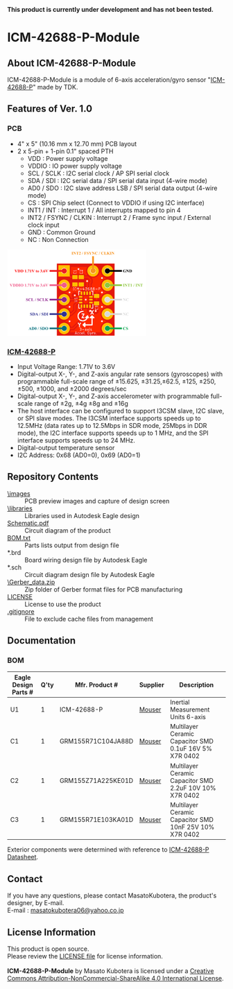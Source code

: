 <html lang="en">
  <head>
    <meta charset="uft-8">
    <meta name="author" content="Masato Kubotera">
  </head>
  <body>
    <strong>This product is currently under development and has not been tested.</strong>
    <h1>ICM-42688-P-Module</h1>
    <h2>About ICM-42688-P-Module</h2>
    <p>
      ICM-42688-P-Module is a module of 6-axis acceleration/gyro sensor "<a href="https://product.tdk.com/en/search/sensor/mortion-inertial/imu/info?part_no=ICM-42688-P">ICM-42688-P</a>" made by TDK.
    </p>
    <h2>Features of Ver. 1.0</h2>
    <h3>PCB</h3>
        <ul>
            <li>4" x 5" (10.16 mm x 12.70 mm) PCB layout</li>
            <li>2 x 5-pin + 1-pin 0.1" spaced PTH
                <ul>
                    <li>VDD : Power supply voltage</li>
                    <li>VDDIO : IO power supply voltage</li>
                    <li>SCL / SCLK : I2C serial clock / AP SPI serial clock</li>
                    <li>SDA / SDI :  I2C serial data / SPI serial data input (4-wire mode)</li>
                    <li>AD0 / SDO :  I2C slave address LSB / SPI serial data output (4-wire mode)</li>
                    <li>CS : SPI Chip select (Connect to VDDIO if using I2C interface)</li>
                    <li>INT1 / INT : Interrupt 1 / All interrupts mapped to pin 4</li>
                    <li>INT2 / FSYNC / CLKIN : Interrupt 2 / Frame sync input / External clock input</li>
                    <li>GND : Common Ground</li>
                    <li>NC : Non Connection</li>
                </ul>
            </li>
        </ul>
        <img src="./images/pinout.png" width="320px">
    <h3><a href="https://product.tdk.com/en/search/sensor/mortion-inertial/imu/info?part_no=ICM-42688-P">ICM-42688-P</a></h3>
        <ul>
            <li>Input Voltage Range: 1.71V to 3.6V</li>
            <li>Digital-output X-, Y-, and Z-axis angular rate sensors (gyroscopes) with programmable full-scale range of ±15.625, ±31.25,±62.5, ±125, ±250, ±500, ±1000, and ±2000 degrees/sec</li>
            <li>Digital-output X-, Y-, and Z-axis accelerometer with programmable full-scale range of ±2g, ±4g ±8g and ±16g</li>
            <li>The host interface can be configured to support I3CSM slave, I2C slave, or SPI slave modes. The I3CSM interface supports speeds up to 12.5MHz (data rates up to 12.5Mbps in SDR mode, 25Mbps in DDR mode), the I2C interface supports speeds up to 1 MHz, and the SPI interface supports speeds up to 24 MHz.</li>
            <li>Digital-output temperature sensor</li>
            <li>I2C Address: 0x68 (AD0=0), 0x69 (AD0=1)</li>
        </ul>
    <h2>Repository Contents</h2>
        <p></p>
        <dl>
            <dt>
                <a href="/images">\images</a>
            </dt>
            <dd>PCB preview images and capture of design screen</dd>
            <dt>
                <a href="/libraries">\libraries</a>
            </dt>
            <dd>Libraries used in Autodesk Eagle design</dd>
            <dt>
                <a href="/Schematic.pdf">Schematic.pdf</a>
            </dt>
            <dd>Circuit diagram of the product</dd>
            <dt>
                <a href="/BOM.txt">BOM.txt</a>
            </dt>
            <dd>Parts lists output from design file</dd>
            <dt>*.brd</dt>
            <dd>Board wiring design file by Autodesk Eagle</dd>
            <dt>*.sch</dt>
            <dd>Circuit diagram design file by Autodesk Eagle</dd>
            <dt>
                <a href="/Gerber_data.zip">\Gerber_data.zip</a>
            </dt>
            <dd>Zip folder of Gerber format files for PCB manufacturing</dd>
            <dt>
                <a href="/LICENSE">LICENSE</a>
            </dt>
            <dd>License to use the product</dd>
            <dt>
                <a href="/.gitignore">.gitignore</a>
            </dt>
            <dd>File to exclude cache files from management</dd>
        </dl>
    </p>
    <h2>Documentation</h2>
      <p>
        <h3>BOM</h3>
          <table>
            <thead>
              <tr>
                <th> Eagle Design Parts # </th>
                <th> Q'ty </th>
                <th> Mfr. Product # </th>
                <th> Supplier </th>
                <th> Description </th>
              </tr>
            </thead>
            <tbody>
              <tr>
                <td>U1</td>
                <td>1</td>
                <td>ICM-42688-P</td>
                <td><a href="https://www.mouser.jp/ProductDetail/410-ICM-42688-P">Mouser</a></td>
                <td>Inertial Measurement Units 6-axis</td>
              </tr>
              <tr>
                <td>C1</td>
                <td>1</td>
                <td>GRM155R71C104JA88D</td>
                <td><a href="https://www.mouser.jp/ProductDetail/81-GRM155R71C104JA8D">Mouser</a></td>
                <td>Multilayer Ceramic Capacitor SMD 0.1uF 16V 5% X7R 0402</td>
              </tr>
              <tr>
                <td>C2</td>
                <td>1</td>
                <td>GRM155Z71A225KE01D</td>
                <td><a href="https://www.mouser.jp/ProductDetail/81-GRM155Z71A225KE1D">Mouser</a></td>
                <td>Multilayer Ceramic Capacitor SMD 2.2uF 10V 10% X7R 0402</td>
              </tr>
              <tr>
                <td>C3</td>
                <td>1</td>
                <td>GRM155R71E103KA01D</td>
                <td><a href="https://www.mouser.jp/ProductDetail/81-GRM36X103K25">Mouser</a></td>
                <td>Multilayer Ceramic Capacitor SMD 10nF 25V 10% X7R 0402</td>
              </tr>
            </tbody>
          </table>
          Exterior components were determined with reference to <a href="https://product.tdk.com/system/files/dam/doc/product/sensor/mortion-inertial/imu/data_sheet/ds-000347-icm-42688-p-v1.6.pdf#page=22">ICM-42688-P Datasheet</a>.
      </p>
    <h2>Contact</h2>
    <p>
    If you have any questions, please contact MasatoKubotera, the product's designer, by E-mail.<br>
    E-mail : <a href="mailto:masatokubotera06@yahoo.co.jp">masatokubotera06@yahoo.co.jp</a>
    </p>
    <h2>License Information</h2>
    <p>
      This product is open source.<br>
      Please review the <a href="/LICENSE">LICENSE file</a> for license information.<br>
      <br>
      <strong>ICM-42688-P-Module</strong> by Masato Kubotera is licensed under a <a href="http://creativecommons.org/licenses/by-nc-sa/4.0/">Creative Commons Attribution-NonCommercial-ShareAlike 4.0 International License</a>.
    </p>    
  </body>
</html>
